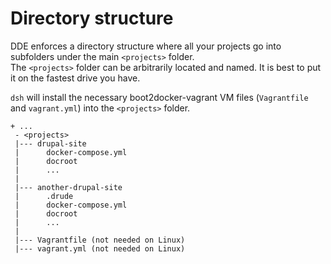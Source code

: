 # Directory structure

DDE enforces a directory structure where all your projects go into subfolders under the main `<projects>` folder.  
The `<projects>` folder can be arbitrarily located and named. It is best to put it on the fastest drive you have.

`dsh` will install the necessary boot2docker-vagrant VM files (`Vagrantfile` and `vagrant.yml`) into the `<projects>` folder.

```
+ ...
 - <projects>
 |--- drupal-site
 |      docker-compose.yml
 |      docroot
 |      ...
 | 
 |--- another-drupal-site
 |      .drude
 |      docker-compose.yml
 |      docroot
 |      ...
 | 
 |--- Vagrantfile (not needed on Linux)
 |--- vagrant.yml (not needed on Linux)
```

